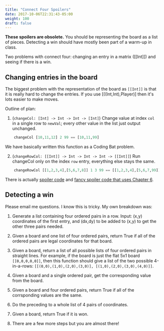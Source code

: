 ```yaml
---
title: "Connect Four Spoilers"
date: 2017-10-06T22:31:43-05:00
weight: 100
draft: false
---
```


**These spoilers are obsolete.** You should be representing the board
as a list of pieces. Detecting a win should have mostly been part of a
warm-up in class.

Two problems with connect four: changing an entry in a matrix ([[Int]]) and
seeing if there is a win.

## Changing entries in the board

The biggest problem with the representation of the board as `[[Int]]`
is that it is really hard to change the entries. If you use
[((Int,Int),Player)] then it's lots easier to make moves.

Outline of plan:

1. (`changeCol: [Int] -> Int -> Int -> [Int]`) 
   Change value at index `col` in a single row to
   `newVal`; every other value in the list just output unchanged.
```haskell
    changeCol [10,11,12] 2 99 == [10,11,99]
```
   We have basically written this function as a Coding Bat problem. 
       
2. (`changeRowCol: [[Int]] -> Int -> Int -> Int -> [[Int]]`) 
   Run changeCol only on the index `row` entry, everything else stays the same. 
```haskell
    changeRowCol [[1,2,3,4],[5,6,7,8]] 1 3 99 == [[1,2,3,4],[5,6,7,99]]
```
    
There is actually [spoiler code](change-entry.hs) and [fancy spoiler
code that uses Chapter 6](change-entry-enhanced.hs).

## Detecting a win

Please email me questions. I know this is tricky. My own breakdown was:

1. Generate a list containing four ordered pairs in a row. Input: (x,y) coordinates of the first entry, and (dx,dy) to be added to (x,y) to get the other three pairs needed.

2. Given a board and one list of four ordered pairs, return True if all of the ordered pairs are legal coordinates for that board.

3. Given a board, return a list of all possible lists of four ordered
   pairs in straight lines. For example, if the board is just the flat 5x1 board `[[0,0,0,0,0]]`, then this function should give a list of the two possible 4-in-a-rows: `[[(0,0),(1,0),(2,0),(3,0)], [(1,0),(2,0),(3,0),(4,0)]]`.

4. Given a board and a single ordered pair, get the corresponding value from the board.

5. Given a board and four ordered pairs, return True if all of the corrsponding values are the same. 

6. Do the preceding to a whole list of 4 pairs of coordinates.

7. Given a board, return True if it is won.

8. There are a few more steps but you are almost there!
